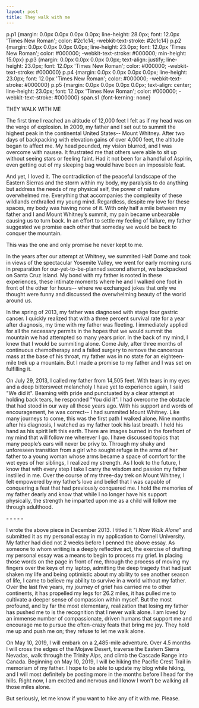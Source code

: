 ```yaml
---
layout: post
title: They walk with me
---
```

p.p1 {margin: 0.0px 0.0px 0.0px 0.0px; line-height: 28.0px; font: 12.0px 'Times New Roman'; color: #2c1c14; -webkit-text-stroke: #2c1c14}
p.p2 {margin: 0.0px 0.0px 0.0px 0.0px; line-height: 23.0px; font: 12.0px 'Times New Roman'; color: #000000; -webkit-text-stroke: #000000; min-height: 15.0px}
p.p3 {margin: 0.0px 0.0px 0.0px 0.0px; text-align: justify; line-height: 23.0px; font: 12.0px 'Times New Roman'; color: #000000; -webkit-text-stroke: #000000}
p.p4 {margin: 0.0px 0.0px 0.0px 0.0px; line-height: 23.0px; font: 12.0px 'Times New Roman'; color: #000000; -webkit-text-stroke: #000000}
p.p5 {margin: 0.0px 0.0px 0.0px 0.0px; text-align: center; line-height: 23.0px; font: 12.0px 'Times New Roman'; color: #000000; -webkit-text-stroke: #000000}
span.s1 {font-kerning: none}

THEY WALK WITH ME

The first time I reached an altitude of 12,000 feet I felt as if my head was on the verge of explosion. In 2009, my father and I set out to summit the highest peak in the continental United States­-- Mount Whitney. After two days of backpacking with elevation gains of over 4,000 feet, the altitude began to affect me. My head pounded, my vision blurred, and I was overcome with nausea. It frustrated me that others were able to sit up without seeing stars or feeling faint. Had it not been for a handful of Aspirin, even getting out of my sleeping bag would have been an impossible feat. 

And yet, I loved it. The contradiction of the peaceful landscape of the Eastern Sierras and the storm within my body, my paralysis to do anything but address the needs of my physical self, the power of nature overwhelmed me. Everything that accompanies the complexity of these wildlands enthralled my young mind. Regardless, despite my love for these spaces, my body was having none of it. With only half a mile between my father and I and Mount Whitney’s summit, my pain became unbearable causing us to turn back. In an effort to settle my feeling of failure, my father suggested we promise each other that someday we would be back to conquer the mountain. 

This was the one and only promise he never kept to me. 

In the years after our attempt at Whitney, we summited Half Dome and took in views of the spectacular Yosemite Valley, we went for early morning runs in preparation for our-yet-to-be-planned second attempt, we backpacked on Santa Cruz Island. My bond with my father is rooted in these experiences, these intimate moments where he and I walked one foot in front of the other for hours-- where we exchanged jokes that only we thought were funny and discussed the overwhelming beauty of the world around us.

In the spring of 2013, my father was diagnosed with stage four gastric cancer. I quickly realized that with a three percent survival rate for a year after diagnosis, my time with my father was fleeting. I immediately applied for all the necessary permits in the hopes that we would summit the mountain we had attempted so many years prior. In the back of my mind, I knew that I would be summiting alone. Come July, after three months of continuous chemotherapy and a failed surgery to remove the cancerous mass at the base of his throat, my father was in no state for an eighteen-mile trek up a mountain. But I made a promise to my father and I was set on fulfilling it. 

On July 29, 2013, I called my father from 14,505 feet. With tears in my eyes and a deep bittersweet melancholy I have yet to experience again, I said "We did it". Beaming with pride and punctuated by a clear attempt at holding back tears, he responded "You did it". I had overcome the obstacle that had stood in our way all those years ago. With his support and words of encouragement, he was correct-- I had summited Mount Whitney. Like many journeys to come, this was the first path I walked alone. Nine months after his diagnosis, I watched as my father took his last breath. I held his hand as his spirit left this earth. There are images burned in the forefront of my mind that will follow me wherever I go. I have discussed topics that many people’s ears will never be privy to. Through my shaky and unforeseen transition from a girl who sought refuge in the arms of her father to a young woman whose arms became a space of comfort for the wet eyes of her siblings, I realized my strength. As I look to the future, I know that with every step I take I carry the wisdom and passion my father instilled in me. Over the course of my three-day trek on Mount Whitney, I felt empowered by my father’s love and belief that I was capable of conquering a feat that had previously conquered me. I hold the memories of my father dearly and know that while I no longer have his support physically, the strength he imparted upon me as a child will follow me through adulthood.

**- - - - -**

I wrote the above piece in December 2013. I titled it "_I Now Walk Alone_" and submitted it as my personal essay in my application to Cornell University. My father had died not 2 weeks before I penned the above essay. As someone to whom writing is a deeply reflective act, the exercise of drafting my personal essay was a means to begin to process my grief. In placing those words on the page in front of me, through the process of moving my fingers over the keys of my laptop, admitting the deep tragedy that had just shaken my life and being optimistic about my ability to see another season of life, I came to believe my ability to survive in a world without my father. Over the last five years, my journey of grief has carried me to other continents, it has propelled my legs for 26.2 miles, it has pulled me to cultivate a deeper sense of compassion within myself. But the most profound, and by far the most elementary, realization that losing my father has pushed me to is the recognition that I never walk alone. I am loved by an immense number of compassionate, driven humans that support me and encourage me to pursue the often-crazy feats that bring me joy. They hold me up and push me on; they refuse to let me walk alone. 

On May 10, 2019, I will embark on a 2,485-mile adventure. Over 4.5 months I will cross the edges of the Mojave Desert, traverse the Eastern Sierra Nevadas, walk through the Trinity Alps, and climb the Cascade Range into Canada. Beginning on May 10, 2019, I will be hiking the Pacific Crest Trail in memoriam of my father. I hope to be able to update my blog while hiking, and I will most definitely be posting more in the months before I head for the hills. Right now, I am excited and nervous and I know I won't be walking all those miles alone.

But seriously, let me know if you want to hike any of it with me. Please.
